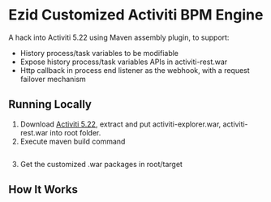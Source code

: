 # Ezid Customized Activiti BPM Engine

A hack into Activiti 5.22 using Maven assembly plugin, to support:

- History process/task variables to be modifiable
- Expose history process/task variables APIs in activiti-rest.war
- Http callback in process end listener as the webhook, with a request failover mechanism

## Running Locally

1. Download [Activiti 5.22](https://github.com/Activiti/Activiti/releases/download/activiti-5.22.0/activiti-5.22.0.zip), extract and put activiti-explorer.war, activiti-rest.war into root folder.
2. Execute maven build command
  ``` mvn package
  ```
3. Get the customized .war packages in root/target


## How It Works
